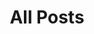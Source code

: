 ---
layout: post-index
permalink: /posts/
title: All Posts
tagline: A List of Posts
tags: [blog]
image:
  feature: texture-feature-05.jpg
  credit: Middlebury College
  creditlink: http://guides.middlebury.edu/vermontiana
---